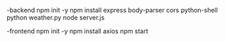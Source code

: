 -backend
npm init -y
npm install express body-parser cors python-shell
python weather.py
node server.js

-frontend
npm init -y
npm install axios
npm start
